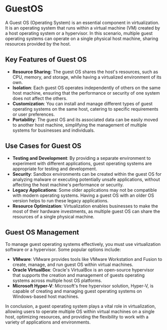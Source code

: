 # GuestOS

A Guest OS (Operating System) is an essential component in virtualization. It is an operating system that runs within a virtual machine (VM) created by a host operating system or a hypervisor. In this scenario, multiple guest operating systems can operate on a single physical host machine, sharing resources provided by the host.

## Key Features of Guest OS

- **Resource Sharing**: The guest OS shares the host's resources, such as CPU, memory, and storage, while having a virtualized environment of its own.
- **Isolation**: Each guest OS operates independently of others on the same host machine, ensuring that the performance or security of one system does not affect the others.
- **Customization**: You can install and manage different types of guest operating systems on the same host, catering to specific requirements or user preferences.
- **Portability**: The guest OS and its associated data can be easily moved to another host machine, simplifying the management of multiple systems for businesses and individuals.

## Use Cases for Guest OS

- **Testing and Development**: By providing a separate environment to experiment with different applications, guest operating systems are appropriate for testing and development.
- **Security**: Sandbox environments can be created within the guest OS for analyzing malware or executing potentially unsafe applications, without affecting the host machine's performance or security.
- **Legacy Applications**: Some older applications may not be compatible with modern operating systems. Having a guest OS with an older OS version helps to run these legacy applications.
- **Resource Optimization**: Virtualization enables businesses to make the most of their hardware investments, as multiple guest OS can share the resources of a single physical machine.

## Guest OS Management

To manage guest operating systems effectively, you must use virtualization software or a hypervisor. Some popular options include:

- **VMware**: VMware provides tools like VMware Workstation and Fusion to create, manage, and run guest OS within virtual machines.
- **Oracle VirtualBox**: Oracle's VirtualBox is an open-source hypervisor that supports the creation and management of guests operating systems across multiple host OS platforms.
- **Microsoft Hyper-V**: Microsoft's free hypervisor solution, Hyper-V, is capable of creating and managing guest operating systems on Windows-based host machines.

In conclusion, a guest operating system plays a vital role in virtualization, allowing users to operate multiple OS within virtual machines on a single host, optimizing resources, and providing the flexibility to work with a variety of applications and environments.